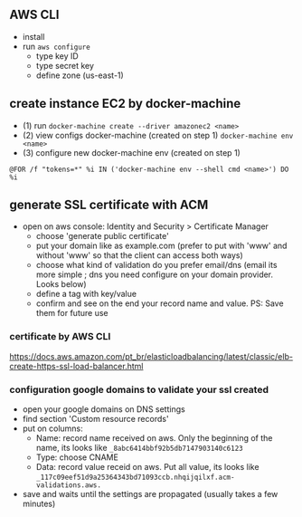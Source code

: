 ## AWS CLI
- install
- run `aws configure`
  - type key ID
  - type secret key
  - define zone (us-east-1)

## create instance EC2 by docker-machine
- (1) run `docker-machine create --driver amazonec2 <name>`
- (2) view configs docker-machine (created on step 1) `docker-machine env <name>`
- (3) configure new docker-machine env (created on step 1) 
```
@FOR /f "tokens=*" %i IN ('docker-machine env --shell cmd <name>') DO %i
```

## generate SSL certificate with ACM
- open on aws console: Identity and Security > Certificate Manager
  - choose 'generate public certificate'
  - put your domain like as example.com (prefer to put with 'www' and without 'www' so that the client can access both ways)
  - choose what kind of validation do you prefer email/dns (email its more simple ; dns you need configure on your domain provider. Looks below)
  - define a tag with key/value
  - confirm and see on the end your record name and value. PS: Save them for future use
  
### certificate by AWS CLI
https://docs.aws.amazon.com/pt_br/elasticloadbalancing/latest/classic/elb-create-https-ssl-load-balancer.html
  
### configuration google domains to validate your ssl created
- open your google domains on DNS settings
- find section 'Custom resource records'
- put on columns:
  - Name: record name received on aws. Only the beginning of the name, its looks like `_8abc6414bbf92b5db7147903140c6123`
  - Type: choose CNAME
  - Data: record value receid on aws. Put all value, its looks like `_117c09eef51d9a25364343bd71093ccb.nhqijqilxf.acm-validations.aws.`
- save and waits until the settings are propagated (usually takes a few minutes)
